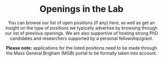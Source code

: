 ---
title: "Openings in the Lab"
subtitle: |
  You can browse our list of open positions (if any) here, as well as get an insight on the type of positions we typically advertise by browsing through our list of previous openings. We are also supportive of hosting strong PhD candidates and researchers supported by a personal fellowship/grant.

  **Please note:** applications for the listed positions need to be made through the Mass General Brigham (MGB) portal to be formally taken into account.

# Listing view
view: card

# Optional banner image (relative to `assets/media/` folder).
banner:
  caption: ''
  image: 'opportunity.png'
---
